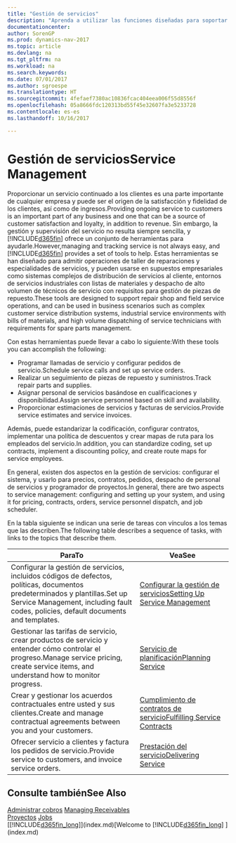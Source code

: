 ```yaml
---
title: "Gestión de servicios"
description: "Aprenda a utilizar las funciones diseñadas para soportar las operaciones del taller de reparaciones y del servicio de campo."
documentationcenter: 
author: SorenGP
ms.prod: dynamics-nav-2017
ms.topic: article
ms.devlang: na
ms.tgt_pltfrm: na
ms.workload: na
ms.search.keywords: 
ms.date: 07/01/2017
ms.author: sgroespe
ms.translationtype: HT
ms.sourcegitcommit: 4fefaef7380ac10836fcac404eea006f55d8556f
ms.openlocfilehash: 05a8666fdc120313bd55f45e32607fa3e5233728
ms.contentlocale: es-es
ms.lasthandoff: 10/16/2017

---
```

# <a name="service-management"></a><span data-ttu-id="eb7ca-103">Gestión de servicios</span><span class="sxs-lookup"><span data-stu-id="eb7ca-103">Service Management</span></span>
<span data-ttu-id="eb7ca-104">Proporcionar un servicio continuado a los clientes es una parte importante de cualquier empresa y puede ser el origen de la satisfacción y fidelidad de los clientes, así como de ingresos.</span><span class="sxs-lookup"><span data-stu-id="eb7ca-104">Providing ongoing service to customers is an important part of any business and one that can be a source of customer satisfaction and loyalty, in addition to revenue.</span></span> <span data-ttu-id="eb7ca-105">Sin embargo, la gestión y supervisión del servicio no resulta siempre sencilla, y [!INCLUDE[d365fin](includes/d365fin_md.md)] ofrece un conjunto de herramientas para ayudarle.</span><span class="sxs-lookup"><span data-stu-id="eb7ca-105">However,managing and tracking service is not always easy, and [!INCLUDE[d365fin](includes/d365fin_md.md)] provides a set of tools to help.</span></span> <span data-ttu-id="eb7ca-106">Estas herramientas se han diseñado para admitir operaciones de taller de reparaciones y especialidades de servicios, y pueden usarse en supuestos empresariales como sistemas complejos de distribución de servicios al cliente, entornos de servicios industriales con listas de materiales y despacho de alto volumen de técnicos de servicio con requisitos para gestión de piezas de repuesto.</span><span class="sxs-lookup"><span data-stu-id="eb7ca-106">These tools are designed to support repair shop and field service operations, and can be used in business scenarios such as complex customer service distribution systems, industrial service environments with bills of materials, and high volume dispatching of service technicians with requirements for spare parts management.</span></span>  

 <span data-ttu-id="eb7ca-107">Con estas herramientas puede llevar a cabo lo siguiente:</span><span class="sxs-lookup"><span data-stu-id="eb7ca-107">With these tools you can accomplish the following:</span></span>  

* <span data-ttu-id="eb7ca-108">Programar llamadas de servicio y configurar pedidos de servicio.</span><span class="sxs-lookup"><span data-stu-id="eb7ca-108">Schedule service calls and set up service orders.</span></span>  
* <span data-ttu-id="eb7ca-109">Realizar un seguimiento de piezas de repuesto y suministros.</span><span class="sxs-lookup"><span data-stu-id="eb7ca-109">Track repair parts and supplies.</span></span>  
* <span data-ttu-id="eb7ca-110">Asignar personal de servicios basándose en cualificaciones y disponibilidad.</span><span class="sxs-lookup"><span data-stu-id="eb7ca-110">Assign service personnel based on skill and availability.</span></span>  
* <span data-ttu-id="eb7ca-111">Proporcionar estimaciones de servicios y facturas de servicios.</span><span class="sxs-lookup"><span data-stu-id="eb7ca-111">Provide service estimates and service invoices.</span></span>  

<span data-ttu-id="eb7ca-112">Además, puede estandarizar la codificación, configurar contratos, implementar una política de descuentos y crear mapas de ruta para los empleados del servicio.</span><span class="sxs-lookup"><span data-stu-id="eb7ca-112">In addition, you can standardize coding, set up contracts, implement a discounting policy, and create route maps for service employees.</span></span>  

<span data-ttu-id="eb7ca-113">En general, existen dos aspectos en la gestión de servicios: configurar el sistema, y usarlo para precios, contratos, pedidos, despacho de personal de servicios y programador de proyectos.</span><span class="sxs-lookup"><span data-stu-id="eb7ca-113">In general, there are two aspects to service management: configuring and setting up your system, and using it for pricing, contracts, orders, service personnel dispatch, and job scheduler.</span></span>  

<span data-ttu-id="eb7ca-114">En la tabla siguiente se indican una serie de tareas con vínculos a los temas que las describen.</span><span class="sxs-lookup"><span data-stu-id="eb7ca-114">The following table describes a sequence of tasks, with links to the topics that describe them.</span></span>   

|<span data-ttu-id="eb7ca-115">**Para**</span><span class="sxs-lookup"><span data-stu-id="eb7ca-115">**To**</span></span>|<span data-ttu-id="eb7ca-116">**Vea**</span><span class="sxs-lookup"><span data-stu-id="eb7ca-116">**See**</span></span>|  
|------------|-------------|  
|<span data-ttu-id="eb7ca-117">Configurar la gestión de servicios, incluidos códigos de defectos, políticas, documentos predeterminados y plantillas.</span><span class="sxs-lookup"><span data-stu-id="eb7ca-117">Set up Service Management, including fault codes, policies, default documents and templates.</span></span>|[<span data-ttu-id="eb7ca-118">Configurar la gestión de servicios</span><span class="sxs-lookup"><span data-stu-id="eb7ca-118">Setting Up Service Management</span></span>](service-setup-service.md)|  
|<span data-ttu-id="eb7ca-119">Gestionar las tarifas de servicio, crear productos de servicio y entender cómo controlar el progreso.</span><span class="sxs-lookup"><span data-stu-id="eb7ca-119">Manage service pricing, create service items, and understand how to monitor progress.</span></span>|[<span data-ttu-id="eb7ca-120">Servicio de planificación</span><span class="sxs-lookup"><span data-stu-id="eb7ca-120">Planning Service</span></span>](service-plan-service.md)|  
|<span data-ttu-id="eb7ca-121">Crear y gestionar los acuerdos contractuales entre usted y sus clientes.</span><span class="sxs-lookup"><span data-stu-id="eb7ca-121">Create and manage contractual agreements between you and your customers.</span></span>|[<span data-ttu-id="eb7ca-122">Cumplimiento de contratos de servicio</span><span class="sxs-lookup"><span data-stu-id="eb7ca-122">Fulfilling Service Contracts</span></span>](service-fulfill-service-contracts.md)|  
|<span data-ttu-id="eb7ca-123">Ofrecer servicio a clientes y factura los pedidos de servicio.</span><span class="sxs-lookup"><span data-stu-id="eb7ca-123">Provide service to customers, and invoice service orders.</span></span>|[<span data-ttu-id="eb7ca-124">Prestación del servicio</span><span class="sxs-lookup"><span data-stu-id="eb7ca-124">Delivering Service</span></span>](service-deliver-service.md)|  

## <a name="see-also"></a><span data-ttu-id="eb7ca-125">Consulte también</span><span class="sxs-lookup"><span data-stu-id="eb7ca-125">See Also</span></span>  
<span data-ttu-id="eb7ca-126">[Administrar cobros](receivables-manage-receivables.md) </span><span class="sxs-lookup"><span data-stu-id="eb7ca-126">[Managing Receivables](receivables-manage-receivables.md) </span></span>  
<span data-ttu-id="eb7ca-127">[Proyectos](projects-how-create-jobs.md) </span><span class="sxs-lookup"><span data-stu-id="eb7ca-127">[Jobs](projects-how-create-jobs.md) </span></span>  
<span data-ttu-id="eb7ca-128">[[!INCLUDE[d365fin_long](includes/d365fin_long_md.md)]](index.md)</span><span class="sxs-lookup"><span data-stu-id="eb7ca-128">[Welcome to [!INCLUDE[d365fin_long](includes/d365fin_long_md.md)] ](index.md)</span></span>

